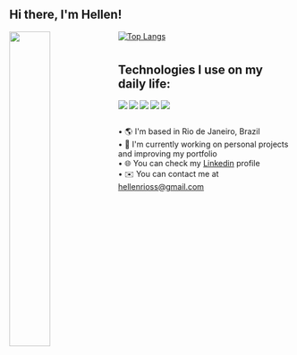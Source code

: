 ## Hi there, I'm Hellen!  

<img align="left" width="38%" style="margin-bottom:100%" src="https://github-readme-stats.vercel.app/api?username=hellenrios&show_icons=true&theme=radical" />

[![Top Langs](https://github-readme-stats.vercel.app/api/top-langs/?username=hellenrios&layout=compact)](https://github.com/anuraghazra/github-readme-stats)

#

## Technologies I use on my daily life:

<img align="left" top="40%" src="https://img.shields.io/badge/html5-%23E34F26.svg?style=for-the-badge&logo=html5&logoColor=white"/>
<img align="left" src="https://img.shields.io/badge/css3-%231572B6.svg?style=for-the-badge&logo=css3&logoColor=white"/>
<img align="left" src="https://img.shields.io/badge/bootstrap-%23563D7C.svg?style=for-the-badge&logo=bootstrap&logoColor=white"/>
<img align="left" src="https://img.shields.io/badge/react-%2320232a.svg?style=for-the-badge&logo=react&logoColor=%2361DAFB"/>
<img src="https://img.shields.io/badge/javascript-%23323330.svg?style=for-the-badge&logo=javascript&logoColor=%23F7DF1E"/>


##

• 🌎 I'm based in Rio de Janeiro, Brazil <br />
• 🚀 I'm currently working on personal projects and improving my portfolio <br />
• 🌐 You can check my <a href="https://www.linkedin.com/in/hellenrios/">Linkedin</a> profile <br />
• ✉️ You can contact me at <a href="mailto:hellenrioss@gmail.com">hellenrioss@gmail.com</a>

